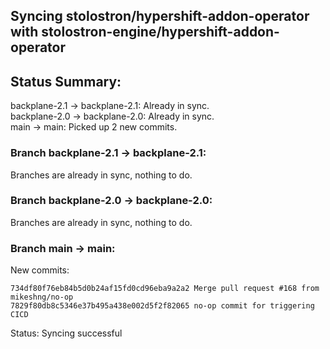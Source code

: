 ## Syncing stolostron/hypershift-addon-operator with stolostron-engine/hypershift-addon-operator

## Status Summary:

backplane-2.1 -> backplane-2.1: Already in sync.  
backplane-2.0 -> backplane-2.0: Already in sync.  
main -> main: Picked up 2 new commits.  

### Branch backplane-2.1 -> backplane-2.1:

Branches are already in sync, nothing to do.

### Branch backplane-2.0 -> backplane-2.0:

Branches are already in sync, nothing to do.

### Branch main -> main:

New commits:

```
734df80f76eb84b5d0b24af15fd0cd96eba9a2a2 Merge pull request #168 from mikeshng/no-op
7829f80db8c5346e37b495a438e002d5f2f82065 no-op commit for triggering CICD
```

Status: Syncing successful
